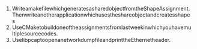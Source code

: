 1. WriteamakefilewhichgeneratesasharedobjectfromtheShapeAssignment.Thenwriteanotherapplicationwhichusestheshareobjectandcreatesshapes
2. UseCMaketobuildoneoftheassignmentsfromlastweekinwhichyouhavemultiplesourcecodes.
3. UselibpcaptoopenanetworkdumpfileandprinttheEthernetheader.